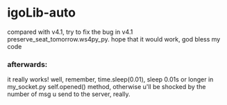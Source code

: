 # igoLib-auto
compared with v4.1,
try to fix the bug in v4.1 preserve_seat_tomorrow.ws4py_py. 
hope that it would work, god bless my code

### afterwards:
it really works!
well, remember, time.sleep(0.01), sleep 0.01s or longer in my_socket.py self.opened() method, otherwise u'll be shocked by the number of msg u send to the server, really.
